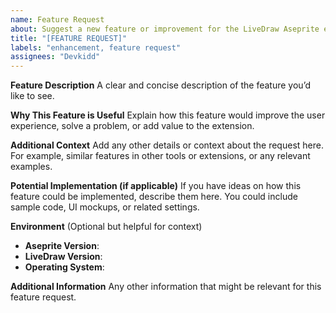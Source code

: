 ```yaml
---
name: Feature Request
about: Suggest a new feature or improvement for the LiveDraw Aseprite extension
title: "[FEATURE REQUEST]"
labels: "enhancement, feature request"
assignees: "Devkidd"
---
```


**Feature Description**
A clear and concise description of the feature you’d like to see.

**Why This Feature is Useful**
Explain how this feature would improve the user experience, solve a problem, or add value to the extension.

**Additional Context**
Add any other details or context about the request here. For example, similar features in other tools or extensions, or any relevant examples.

**Potential Implementation (if applicable)**
If you have ideas on how this feature could be implemented, describe them here. You could include sample code, UI mockups, or related settings.

**Environment**
(Optional but helpful for context)
- **Aseprite Version**:
- **LiveDraw Version**:
- **Operating System**:

**Additional Information**
Any other information that might be relevant for this feature request.
